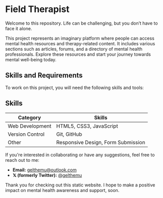 # Field Therapist

Welcome to this repository. Life can be challenging, but you don’t have to face it alone.

This project represents an imaginary platform where people can access mental health resources and therapy-related content. It includes various sections such as articles, forums, and a directory of mental health professionals. Explore these resources and start your journey towards mental well-being today.

## Skills and Requirements

To work on this project, you will need the following skills and tools:

## Skills

| Category         | Skills                             |
|------------------|------------------------------------|
| Web Development  | HTML5, CSS3, JavaScript            |
| Version Control  | Git, GitHub                        |
| Other            | Responsive Design, Form Submission |

If you're interested in collaborating or have any suggestions, feel free to reach out to me:

- **Email:** [gelthemu@outlook.com](mailto:gelthemu@outlook.com)
- **𝕏 (formerly Twitter):** [@gelthemu](https://x.com/gelthemu)

Thank you for checking out this static website. I hope to make a positive impact on mental health awareness and support, soon.
